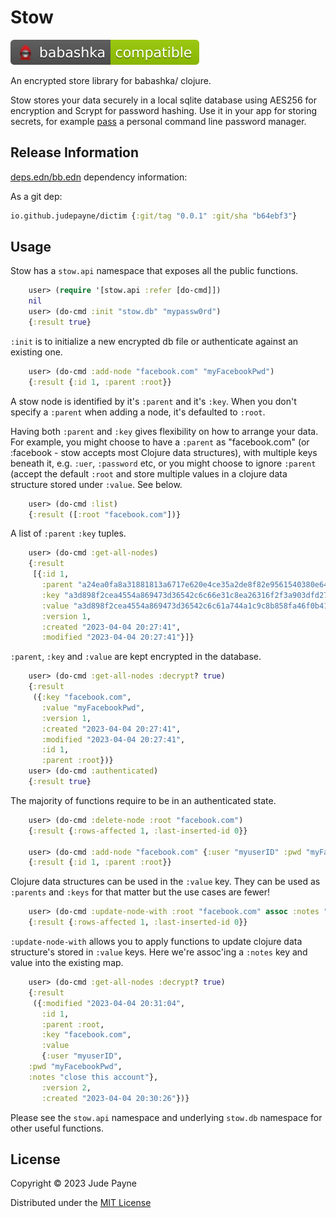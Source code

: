 # Stow

[![bb compatible](https://raw.githubusercontent.com/babashka/babashka/master/logo/badge.svg)](https://babashka.org)

An encrypted store library for babashka/ clojure.

Stow stores your data securely in a local sqlite database using AES256 for encryption and Scrypt for password hashing. Use it in your app for storing secrets, for example [pass](https://github.com/judepayne/pass) a personal command line password manager.

## Release Information

[deps.edn/bb.edn](https://clojure.org/reference/deps_and_cli) dependency information:

As a git dep:

```clojure
io.github.judepayne/dictim {:git/tag "0.0.1" :git/sha "b64ebf3"}
``` 

## Usage


Stow has a `stow.api` namespace that exposes all the public functions.

````clojure
    user> (require '[stow.api :refer [do-cmd]])
    nil
    user> (do-cmd :init "stow.db" "mypassw0rd")
    {:result true}
````

`:init` is to initialize a new encrypted db file or authenticate against an existing one.

````clojure
    user> (do-cmd :add-node "facebook.com" "myFacebookPwd")
    {:result {:id 1, :parent :root}}
````

A stow node is identified by it's `:parent` and it's `:key`. When you don't specify a `:parent` when adding a node, it's defaulted to `:root`.

Having both `:parent` and `:key` gives flexibility on how to arrange your data. For example, you might choose to have a `:parent` as "facebook.com" (or :facebook - stow accepts most Clojure data structures), with multiple keys beneath it, e.g. `:uer`, `:password` etc, or you might choose to ignore `:parent` (accept the default `:root` and store multiple values in a clojure data structure stored under `:value`. See below.

````clojure
    user> (do-cmd :list)
    {:result ([:root "facebook.com"])}
````

A list of `:parent` `:key` tuples.

````clojure
    user> (do-cmd :get-all-nodes)
    {:result
     [{:id 1,
       :parent "a24ea0fa8a31881813a6717e620e4ce35a2de8f82e9561540380e648b5f554abf7e88858f23600959c195d8777e69e6d",
       :key "a3d898f2cea4554a869473d36542c6c66e31c8ea26316f2f3a903dfd273b4ce4e39b228559a38b2bbb4d0dc4994b5dc3a944959cf128e4a8fcb0030e62346d9758a2eaeb50712fe6b82aa31fff01c2fb",
       :value "a3d898f2cea4554a869473d36542c6c61a744a1c9c8b858fa46f0b4197fd002481af70a6ecdad565bca2e8c269d307155d34feba0cc648b386bebdfaff5654b962dc35365fd0fc838b94a4798a35025b",
       :version 1,
       :created "2023-04-04 20:27:41",
       :modified "2023-04-04 20:27:41"}]}
````

`:parent`, `:key` and `:value` are kept encrypted in the database.

````clojure
    user> (do-cmd :get-all-nodes :decrypt? true)
    {:result
     ({:key "facebook.com",
       :value "myFacebookPwd",
       :version 1,
       :created "2023-04-04 20:27:41",
       :modified "2023-04-04 20:27:41",
       :id 1,
       :parent :root})}
    user> (do-cmd :authenticated)
    {:result true}
````

The majority of functions require to be in an authenticated state.

````clojure
    user> (do-cmd :delete-node :root "facebook.com")
    {:result {:rows-affected 1, :last-inserted-id 0}}

    user> (do-cmd :add-node "facebook.com" {:user "myuserID" :pwd "myFacebookPwd"})
    {:result {:id 1, :parent :root}}
````

Clojure data structures can be used in the `:value` key. They can be used as `:parents` and `:keys` for that matter but the use cases are fewer!

````clojure
    user> (do-cmd :update-node-with :root "facebook.com" assoc :notes "close this account")
    {:result {:rows-affected 1, :last-inserted-id 0}}
````

`:update-node-with` allows you to apply functions to update clojure data structure's stored in `:value` keys. Here we're assoc'ing a `:notes` key and value into the existing map.

````clojure
    user> (do-cmd :get-all-nodes :decrypt? true)
    {:result
     ({:modified "2023-04-04 20:31:04",
       :id 1,
       :parent :root,
       :key "facebook.com",
       :value
       {:user "myuserID",
	:pwd "myFacebookPwd",
	:notes "close this account"},
       :version 2,
       :created "2023-04-04 20:30:26"})}
````

Please see the `stow.api` namespace and underlying `stow.db` namespace for other useful functions.


## License

Copyright © 2023 Jude Payne

Distributed under the [MIT License](http://opensource.org/licenses/MIT)
